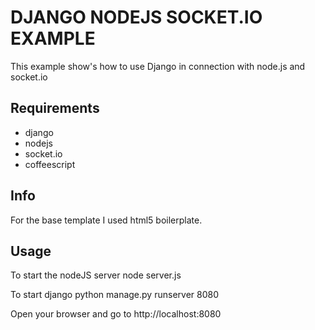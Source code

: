 # DJANGO NODEJS SOCKET.IO EXAMPLE

This example show's how to use Django in connection with node.js and socket.io

## Requirements
* django
* nodejs
* socket.io
* coffeescript

## Info

For the base template I used html5 boilerplate.

## Usage

To start the nodeJS server
	node server.js

To start django
	python manage.py runserver 8080

Open your browser and go to
	http://localhost:8080
